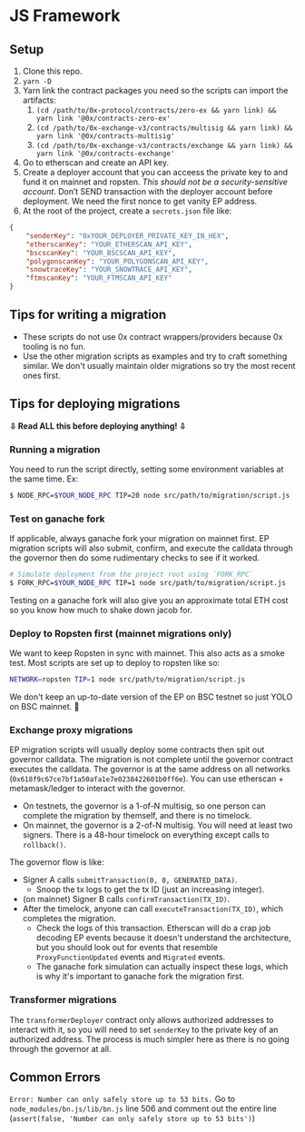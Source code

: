 # JS Framework

## Setup

1. Clone this repo.
2. `yarn -D`
3. Yarn link the contract packages you need so the scripts can import the artifacts:
    1. `(cd /path/to/0x-protocol/contracts/zero-ex && yarn link) && yarn link '@0x/contracts-zero-ex'`
    2. `(cd /path/to/0x-exchange-v3/contracts/multisig && yarn link) && yarn link '@0x/contracts-multisig'`
    3. `(cd /path/to/0x-exchange-v3/contracts/exchange && yarn link) && yarn link '@0x/contracts-exchange'`
4. Go to etherscan and create an API key.
5. Create a deployer account that you can acceess the private key to and fund it on mainnet and ropsten. _This should not be a security-sensitive account_. Don’t SEND transaction with the deployer account before deployment. We need the first nonce to get vanity EP address.
6. At the root of the project, create a `secrets.json` file like:

```json
{
    "senderKey": "0xYOUR_DEPLOYER_PRIVATE_KEY_IN_HEX",
    "etherscanKey": "YOUR_ETHERSCAN_API_KEY",
    "bscscanKey": "YOUR_BSCSCAN_API_KEY",
    "polygonscanKey": "YOUR_POLYGONSCAN_API_KEY",
    "snowtraceKey": "YOUR_SNOWTRACE_API_KEY",
    "ftmscanKey": "YOUR_FTMSCAN_API_KEY"
}
```

## Tips for writing a migration

-   These scripts do not use 0x contract wrappers/providers because 0x tooling is no fun.
-   Use the other migration scripts as examples and try to craft something similar. We don't usually maintain older migrations so try the most recent ones first.

## Tips for deploying migrations

**⇩ Read ALL this before deploying anything! ⇩**

### Running a migration

You need to run the script directly, setting some environment variables at the same time. Ex:

```bash
$ NODE_RPC=$YOUR_NODE_RPC TIP=20 node src/path/to/migration/script.js
```

### Test on ganache fork

If applicable, always ganache fork your migration on mainnet first. EP migration scripts will also submit, confirm, and execute the calldata through the governor then do some rudimentary checks to see if it worked.

```bash
# Simulate deployment from the project root using `FORK_RPC`
$ FORK_RPC=$YOUR_NODE_RPC TIP=1 node src/path/to/migration/script.js
```

Testing on a ganache fork will also give you an approximate total ETH cost so you know how much to shake down jacob for.

### Deploy to Ropsten first (mainnet migrations only)

We want to keep Ropsten in sync with mainnet. This also acts as a smoke test. Most scripts are set up to deploy to ropsten like so:

```bash
NETWORK=ropsten TIP=1 node src/path/to/migration/script.js
```

We don't keep an up-to-date version of the EP on BSC testnet so just YOLO on BSC mainnet. 🤞

### Exchange proxy migrations

EP migration scripts will usually deploy some contracts then spit out governor calldata. The migration is not complete until the governor contract executes the calldata. The governor is at the same address on all networks (`0x618f9c67ce7bf1a50afa1e7e0238422601b0ff6e`). You can use etherscan + metamask/ledger to interact with the governor.

-   On testnets, the governor is a 1-of-N multisig, so one person can complete the migration by themself, and there is no timelock.
-   On mainnet, the governor is a 2-of-N multisig. You will need at least two signers. There is a 48-hour timelock on everything except calls to `rollback()`.

The governor flow is like:

-   Signer A calls `submitTransaction(0, 0, GENERATED_DATA)`.
    -   Snoop the tx logs to get the tx ID (just an increasing integer).
-   (on mainnet) Signer B calls `confirmTransaction(TX_ID)`.
-   After the timelock, anyone can call `executeTransaction(TX_ID)`, which completes the migration.
    -   Check the logs of this transaction. Etherscan will do a crap job decoding EP events because it doesn't understand the architecture, but you should look out for events that resemble `ProxyFunctionUpdated` events and `Migrated` events.
    -   The ganache fork simulation can actually inspect these logs, which is why it's important to ganache fork the migration first.

### Transformer migrations

The `transformerDeployer` contract only allows authorized addresses to interact with it, so you will need to set `senderKey` to the private key of an authorized address. The process is much simpler here as there is no going through the governor at all.

## Common Errors

`Error: Number can only safely store up to 53 bits.` Go to `node_modules/bn.js/lib/bn.js` line 506 and comment out the entire line (`assert(false, 'Number can only safely store up to 53 bits')`)
